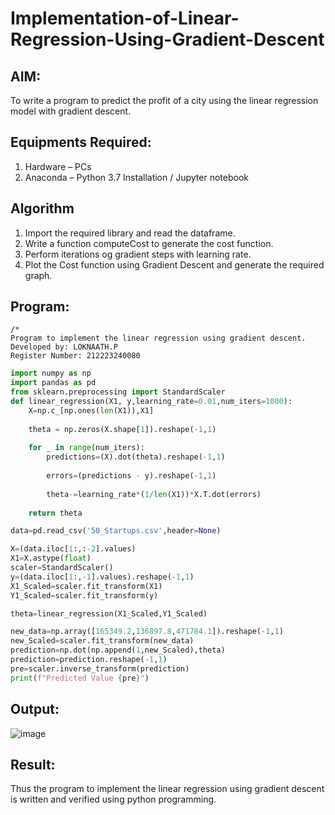 # Implementation-of-Linear-Regression-Using-Gradient-Descent

## AIM:
To write a program to predict the profit of a city using the linear regression model with gradient descent.

## Equipments Required:
1. Hardware – PCs
2. Anaconda – Python 3.7 Installation / Jupyter notebook

## Algorithm
1. Import the required library and read the dataframe.
2. Write a function computeCost to generate the cost function.
3. Perform iterations og gradient steps with learning rate.
4. Plot the Cost function using Gradient Descent and generate the required graph.

## Program:
```
/*
Program to implement the linear regression using gradient descent.
Developed by: LOKNAATH.P 
Register Number: 212223240080
```
```python
import numpy as np
import pandas as pd
from sklearn.preprocessing import StandardScaler
def linear_regression(X1, y,learning_rate=0.01,num_iters=1000):
    X=np.c_[np.ones(len(X1)),X1]
    
    theta = np.zeros(X.shape[1]).reshape(-1,1)
    
    for _ in range(num_iters):
        predictions=(X).dot(theta).reshape(-1,1)
        
        errors=(predictions - y).reshape(-1,1)
        
        theta-=learning_rate*(1/len(X1))*X.T.dot(errors)
        
    return theta

data=pd.read_csv('50_Startups.csv',header=None)

X=(data.iloc[1:,:-2].values)
X1=X.astype(float)
scaler=StandardScaler()
y=(data.iloc[1:,-1].values).reshape(-1,1)
X1_Scaled=scaler.fit_transform(X1)
Y1_Scaled=scaler.fit_transform(y)

theta=linear_regression(X1_Scaled,Y1_Scaled)

new_data=np.array([165349.2,136897.8,471784.1]).reshape(-1,1)
new_Scaled=scaler.fit_transform(new_data)
prediction=np.dot(np.append(1,new_Scaled),theta)
prediction=prediction.reshape(-1,1)
pre=scaler.inverse_transform(prediction)
print(f"Predicted Value {pre}")
```

## Output:
![image](https://github.com/user-attachments/assets/d64d1315-ba7e-4399-96a5-b033ae4fe9d0)



## Result:
Thus the program to implement the linear regression using gradient descent is written and verified using python programming.
